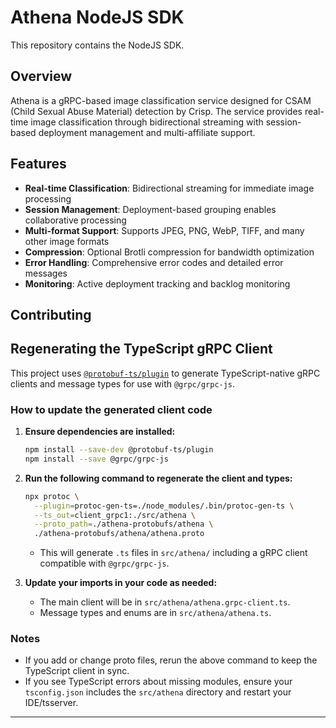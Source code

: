 # Athena NodeJS SDK

This repository contains the NodeJS SDK.

## Overview
Athena is a gRPC-based image classification service designed for CSAM (Child Sexual Abuse Material) detection by Crisp. The service provides real-time image classification through bidirectional streaming with session-based deployment management and multi-affiliate support.

## Features

- **Real-time Classification**: Bidirectional streaming for immediate image processing
- **Session Management**: Deployment-based grouping enables collaborative processing
- **Multi-format Support**: Supports JPEG, PNG, WebP, TIFF, and many other image formats
- **Compression**: Optional Brotli compression for bandwidth optimization
- **Error Handling**: Comprehensive error codes and detailed error messages
- **Monitoring**: Active deployment tracking and backlog monitoring

## Contributing

## Regenerating the TypeScript gRPC Client

This project uses [`@protobuf-ts/plugin`](https://github.com/timostamm/protobuf-ts) to generate TypeScript-native gRPC clients and message types for use with `@grpc/grpc-js`.

### How to update the generated client code

1. **Ensure dependencies are installed:**
	```sh
	npm install --save-dev @protobuf-ts/plugin
	npm install --save @grpc/grpc-js
	```

2. **Run the following command to regenerate the client and types:**
	```sh
	npx protoc \
	  --plugin=protoc-gen-ts=./node_modules/.bin/protoc-gen-ts \
	  --ts_out=client_grpc1:./src/athena \
	  --proto_path=./athena-protobufs/athena \
	  ./athena-protobufs/athena/athena.proto
	```
	- This will generate `.ts` files in `src/athena/` including a gRPC client compatible with `@grpc/grpc-js`.

3. **Update your imports in your code as needed:**
	- The main client will be in `src/athena/athena.grpc-client.ts`.
	- Message types and enums are in `src/athena/athena.ts`.

### Notes
- If you add or change proto files, rerun the above command to keep the TypeScript client in sync.
- If you see TypeScript errors about missing modules, ensure your `tsconfig.json` includes the `src/athena` directory and restart your IDE/tsserver.

---
